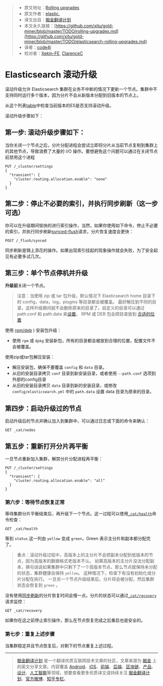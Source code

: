 > * 原文地址：[Rolling upgrades](https://www.elastic.co/guide/en/elasticsearch/reference/2.2/rolling-upgrades.html)
> * 原文作者：[elastic.](https://www.elastic.co/)
> * 译文出自：[掘金翻译计划](https://github.com/xitu/gold-miner)
> * 本文永久链接：[https://github.com/xitu/gold-miner/blob/master/TODO/rolling-upgrades.md](https://github.com/xitu/gold-miner/blob/master/TODO/elasticsearch-rolling-upgrades.md)
> * 译者：[code4j](https://github.com/rpgmakervx)
> * 校对者：[Xekin-FE](https://github.com/Xekin-FE), [ClarenceC](https://github.com/ClarenceC)

# Elasticsearch 滚动升级

滚动升级允许 Elasticsearch 集群在业务不中断的情况下更新一个节点。集群中不支持同时运行多个版本，因为分片不会从新版本分配到旧版本的节点上。

从这个列表[table](setup-upgrade.html "Upgrading")中检查当前版本的ES是否支持滚动升级。

滚动升级步骤如下：

## 第一步: 滚动升级步骤如下：

当你关闭一个节点之后，分片分配进程会尝试立即将分片从当前节点复制到集群上的其他节点，导致浪费了大量的 I/O 操作。要想避免这个问题可以通过在关闭节点前禁用这个进程

```
PUT /_cluster/settings
{
  "transient": {
    "cluster.routing.allocation.enable": "none"
  }
}
```

## 第二步：停止不必要的索引，并执行同步刷新（这一步可选）

你可以在升级期间愉快的进行索引操作，当然，如果你使用如下命令，停止不必要的索引，并执行同步刷新[synced-flush](indices-synced-flush.html "Synced Flush")请求，分片恢复速度会更快：

```
POST /_flush/synced
```

同步刷新是锦上添花的操作。如果出现索引挂起的现象操作就会失败，为了安全起见有必要多试几次。

## 第三步：单个节点停机并升级

**升级前**关闭一个节点。

> 注意：当使用 zip 或 tar 包升级，默认情况下 Elasticsearch home 目录下的 config，data，log，plugins 等目录都会被覆盖。
最好解压到不同的目录，这样升级期间就不会删除原来的目录了。自定义的目录可以通过 path.conf 和 path.data 来[设置](setup-configuration.html#paths "Pathsedit")。
 RPM 或 DEB 包会把目录放到 [合适的位置](https://www.elastic.co/guide/en/elasticsearch/reference/2.2/setup-dir-layout.html "Directory Layout")

使用 [rpm/deb](setup-repositories.html "Repositories") ) 安装包升级：

*  使用 `rpm` 或 `dpkg` 安装新包，所有的目录都会被放到合理的位置，配置文件不会被覆盖。

使用zip或tar包解压安装：

*   解压安装包，确保不要覆盖 `config` 和 `data` 目录。
*   从旧的安装目录拷贝 `conf` 目录到新安装目录，或者使用 `--path.conf` 选项到外部的config目录
*   从旧的安装目录拷贝 `data` 目录到新的安装目录，或修改 `config/elasticsearch.yml` 中的 `path.data` 设置 data 目录为原来的目录。

## 第四步：启动升级过的节点

启动升级后的节点并确认加入到集群中，可以通过日志或下面的命令来确认：

```
GET _cat/nodes
```

## 第五步：重新打开分片再平衡

一旦节点重新加入集群，解禁分片分配进程再平衡：

```
PUT /_cluster/settings
{
  "transient": {
    "cluster.routing.allocation.enable": "all"
  }
}
```

### 第六步：等待节点恢复正常

等待集群分片平衡结束后，再升级下一个节点。这一过程可以使用[`_cat/health`](cat-health.html "cat health")命令检查：

```
GET _cat/health
```

等到 `status` 这一列由 `yellow` 变成 `green`，Green 表示主分片和副本都分配完了。

> 重点：滚动升级过程中，高版本上的主分片不会把副本分配到低版本的节点，因为高版本的数据格式老版本不认。
>  如果高版本的主分片没法分配副本，换句话说如果集群中只剩下了一个高版本节点，那么节点就保持未分配的状态，集群健康会保持 `yellow`。
> 这种情况下，检查下有没有初始化或分片分配在执行。
> 一旦另一个节点升级结束后，分片将会被分配，然后集群状态会恢复到 `green` 。

没有使用[同步刷新](https://www.elastic.co/guide/en/elasticsearch/reference/2.2/indices-synced-flush.html "Synced Flush")的分片恢复时间会慢一点。分片的状态可以通过[`_cat/recovery`](https://www.elastic.co/guide/en/elasticsearch/reference/2.2/cat-recovery.html "cat recovery")请求监控：

```
GET _cat/recovery
```

如果你在这之前停止索引操作，那么在节点恢复完成之后重启也是安全的。

### 第七步：重复上述步骤

当集群稳定并且节点恢复后，对剩下的节点重复上述过程。


---

> [掘金翻译计划](https://github.com/xitu/gold-miner) 是一个翻译优质互联网技术文章的社区，文章来源为 [掘金](https://juejin.im) 上的英文分享文章。内容覆盖 [Android](https://github.com/xitu/gold-miner#android)、[iOS](https://github.com/xitu/gold-miner#ios)、[前端](https://github.com/xitu/gold-miner#前端)、[后端](https://github.com/xitu/gold-miner#后端)、[区块链](https://github.com/xitu/gold-miner#区块链)、[产品](https://github.com/xitu/gold-miner#产品)、[设计](https://github.com/xitu/gold-miner#设计)、[人工智能](https://github.com/xitu/gold-miner#人工智能)等领域，想要查看更多优质译文请持续关注 [掘金翻译计划](https://github.com/xitu/gold-miner)、[官方微博](http://weibo.com/juejinfanyi)、[知乎专栏](https://zhuanlan.zhihu.com/juejinfanyi)。
